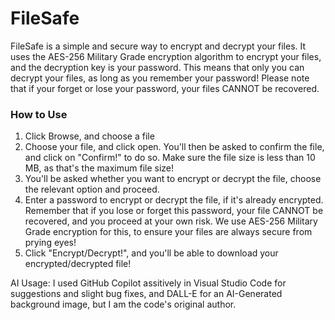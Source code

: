 # FileSafe
FileSafe is a simple and secure way to encrypt and decrypt your files. It uses the AES-256 Military Grade encryption algorithm to encrypt your files, and the decryption key is your password. This means that only you can decrypt your files, as long as you remember your password! Please note that if your forget or lose your password, your files CANNOT be recovered.

### How to Use
            
1. Click Browse, and choose a file
2. Choose your file, and click open. You'll then be asked to confirm the file, and click on "Confirm!" to do so. Make sure the file size is less than 10 MB, as that's the maximum file size!
3. You'll be asked whether you want to encrypt or decrypt the file, choose the relevant option and proceed.
4. Enter a password to encrypt or decrypt the file, if it's already encrypted. Remember that if you lose or forget this password, your file CANNOT be recovered, and you proceed at your own risk. We use AES-256 Military Grade encryption for this, to ensure your files are always secure from prying eyes!
5. Click "Encrypt/Decrypt!", and you'll be able to download your encrypted/decrypted file!

AI Usage: I used GitHub Copilot assitively in Visual Studio Code for suggestions and slight bug fixes, and DALL-E for an AI-Generated background image, but I am the code's original author.
